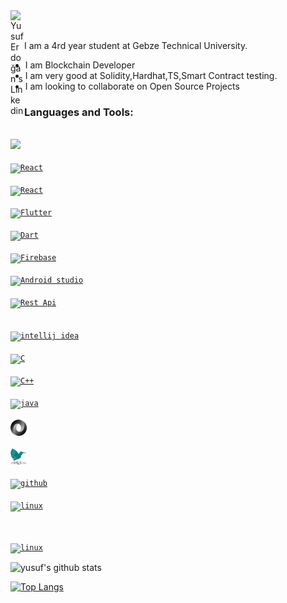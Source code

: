 
<a href="https://www.linkedin.com/in/yusuf--erdogan">
  <img align="left" alt="Yusuf Erdoğan's Linkedin" width="22px" src="https://raw.githubusercontent.com/peterthehan/peterthehan/master/assets/linkedin.svg" />
</a>
<br />
<br />

I am a 4rd year student at Gebze Technical University.


- I am Blockchain Developer
- I am very good at Solidity,Hardhat,TS,Smart Contract testing.
- I am looking to collaborate on Open Source Projects
### Languages and Tools:
[<code>
<img width="26px" src="https://img.icons8.com/ios-filled/50/000000/solidity.png"/>
</code>]([https://www.jetbrains.com/pycharm/](https://docs.soliditylang.org/en/v0.8.15/))
[<code>
<img alt="React" width="26px" src="https://encrypted-tbn0.gstatic.com/images?q=tbn:ANd9GcRorATuT3iIKZOcvEVkxQSaDpABNtEeqfZeC8Jzcou4i9237nO8xaTDyYDgx40F5fHKDiA&usqp=CAU"/>
</code>](https://hardhat.org/)
[<code>
<img alt="React" width="26px" src="https://img.icons8.com/wired/64/000000/react.png" />
</code>](https://reactjs.org)
[<code>
<img alt="Flutter" width="26px" src="https://img.icons8.com/color/48/000000/flutter.png" />
</code>](https://flutter.dev)
[<code>
<img alt="Dart" width="26px" src="https://img.icons8.com/color/48/000000/dart.png" />
</code>](https://dart.dev)
[<code>
<img alt="Firebase" width="26px" src="https://img.icons8.com/color/48/000000/firebase.png" />
</code>](https://firebase.google.com)
[<code>
<img alt="Android studio" width="26px" src="https://img.icons8.com/fluent/48/000000/android-os.png" />
</code>](https://developer.android.com/studio)
[<code>
<img alt="Rest Api" width="26px" src="https://img.icons8.com/nolan/64/api-settings.png" />
</code>](https://www.redhat.com/en/topics/api/what-is-a-rest-api)
[<code>  
<img alt="intellij idea" width="26px" src="https://img.icons8.com/color/240/000000/intellij-idea.png" />
</code>](https://www.jetbrains.com/idea/)
[<code>
<img alt="C" width="26px" src="https://img.icons8.com/color/48/000000/c-programming.png">
</code>](https://en.wikipedia.org/wiki/C_(programming_language))
[<code>
<img alt="C++" width="26px" src="https://img.icons8.com/color/48/000000/c-plus-plus-logo.png">
</code>](https://en.wikipedia.org/wiki/C%2B%2B)
[<code>
<img alt="java" width="26px" src="https://img.icons8.com/color/240/000000/java-coffee-cup-logo.png">
</code>](https://docs.oracle.com/en/java/)
[<code>
<img alt="json" width="26px" src="https://raw.githubusercontent.com/github/explore/80688e429a7d4ef2fca1e82350fe8e3517d3494d/topics/json/json.png">
</code>](https://www.json.org/json-en.html)
[<code>
<img alt="latex" width="26px" src="https://raw.githubusercontent.com/github/explore/80688e429a7d4ef2fca1e82350fe8e3517d3494d/topics/latex/latex.png">
</code>](https://www.latex-project.org/)
[<code>
<img alt="github" width="26px" src="https://img.icons8.com/color/48/000000/git.png">
</code>](https://github.com/)
[<code>
<img alt="linux" width="26px" src="https://img.icons8.com/color/96/000000/linux.png">
</code>](https://www.kernel.org/)
<br />

[<code>
<img alt="linux" width="250px" src="https://cdn.icon-icons.com/icons2/2699/PNG/512/buymeacoffee_logo_icon_169441.png">
</code>](https://yusufferdogan.github.io/)


![yusuf's github stats](https://github-readme-stats.vercel.app/api?username=yusufferdogan&show_icons=true&theme=radical)

[![Top Langs](https://github-readme-stats.vercel.app/api/top-langs/?username=yusufferdogan&hide=javascript,html,css)](https://github.com/anuraghazra/github-readme-stats)

